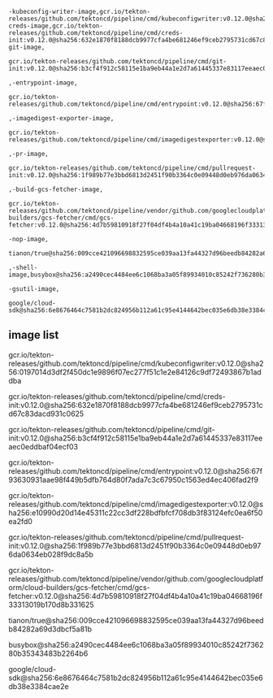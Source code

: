 ```
-kubeconfig-writer-image,gcr.io/tekton-releases/github.com/tektoncd/pipeline/cmd/kubeconfigwriter:v0.12.0@sha256:0197014d3df2f450dc1e9896f07ec277f51c1e2e84126c9df72493867b1addba,-creds-image,gcr.io/tekton-releases/github.com/tektoncd/pipeline/cmd/creds-init:v0.12.0@sha256:632e1870f8188dcb9977cfa4be681246ef9ceb2795731cd67c83dacd931c0625,-git-image,

gcr.io/tekton-releases/github.com/tektoncd/pipeline/cmd/git-init:v0.12.0@sha256:b3cf4f912c58115e1ba9eb44a1e2d7a61445337e83117eeaec0eddbaf04ecf03

,-entrypoint-image,

gcr.io/tekton-releases/github.com/tektoncd/pipeline/cmd/entrypoint:v0.12.0@sha256:67f93630931aae98f449b5dfb764d80f7ada7c3c67950c1563ed4ec406fad2f9

,-imagedigest-exporter-image,

gcr.io/tekton-releases/github.com/tektoncd/pipeline/cmd/imagedigestexporter:v0.12.0@sha256:e10990d20d14e45311c22cc3df228bdfbfcf708db3f83124efc0ea6f50ea2fd0

,-pr-image,

gcr.io/tekton-releases/github.com/tektoncd/pipeline/cmd/pullrequest-init:v0.12.0@sha256:1f989b77e3bbd6813d2451f90b3364c0e09448d0eb976da0634eb028f9dc8a5b

,-build-gcs-fetcher-image,

gcr.io/tekton-releases/github.com/tektoncd/pipeline/vendor/github.com/googlecloudplatform/cloud-builders/gcs-fetcher/cmd/gcs-fetcher:v0.12.0@sha256:4d7b59810918f27f04df4b4a10a41c19ba04668196f33313019b170d8b331625,

-nop-image,

tianon/true@sha256:009cce421096698832595ce039aa13fa44327d96beedb84282a69d3dbcf5a81b

,-shell-image,busybox@sha256:a2490cec4484ee6c1068ba3a05f89934010c85242f736280b35343483b2264b6,

-gsutil-image,

google/cloud-sdk@sha256:6e8676464c7581b2dc824956b112a61c95e4144642bec035e6db38e3384cae2e
```


## image list


gcr.io/tekton-releases/github.com/tektoncd/pipeline/cmd/kubeconfigwriter:v0.12.0@sha256:0197014d3df2f450dc1e9896f07ec277f51c1e2e84126c9df72493867b1addba

gcr.io/tekton-releases/github.com/tektoncd/pipeline/cmd/creds-init:v0.12.0@sha256:632e1870f8188dcb9977cfa4be681246ef9ceb2795731cd67c83dacd931c0625

gcr.io/tekton-releases/github.com/tektoncd/pipeline/cmd/git-init:v0.12.0@sha256:b3cf4f912c58115e1ba9eb44a1e2d7a61445337e83117eeaec0eddbaf04ecf03


gcr.io/tekton-releases/github.com/tektoncd/pipeline/cmd/entrypoint:v0.12.0@sha256:67f93630931aae98f449b5dfb764d80f7ada7c3c67950c1563ed4ec406fad2f9

gcr.io/tekton-releases/github.com/tektoncd/pipeline/cmd/imagedigestexporter:v0.12.0@sha256:e10990d20d14e45311c22cc3df228bdfbfcf708db3f83124efc0ea6f50ea2fd0

gcr.io/tekton-releases/github.com/tektoncd/pipeline/cmd/pullrequest-init:v0.12.0@sha256:1f989b77e3bbd6813d2451f90b3364c0e09448d0eb976da0634eb028f9dc8a5b

<!-- todo  -->
gcr.io/tekton-releases/github.com/tektoncd/pipeline/vendor/github.com/googlecloudplatform/cloud-builders/gcs-fetcher/cmd/gcs-fetcher:v0.12.0@sha256:4d7b59810918f27f04df4b4a10a41c19ba04668196f33313019b170d8b331625

tianon/true@sha256:009cce421096698832595ce039aa13fa44327d96beedb84282a69d3dbcf5a81b

busybox@sha256:a2490cec4484ee6c1068ba3a05f89934010c85242f736280b35343483b2264b6

google/cloud-sdk@sha256:6e8676464c7581b2dc824956b112a61c95e4144642bec035e6db38e3384cae2e


